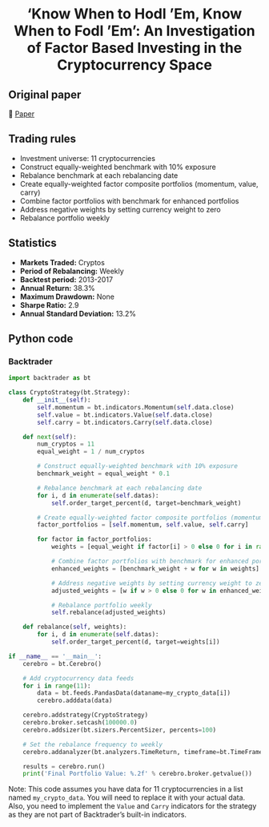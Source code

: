 <div align="center">
  <h1>‘Know When to Hodl ’Em, Know When to Fodl ’Em’: An Investigation of Factor Based Investing in the Cryptocurrency Space</h1>
</div>

## Original paper

📕 [Paper](https://papers.ssrn.com/sol3/papers.cfm?abstract_id=3055498)

## Trading rules

- Investment universe: 11 cryptocurrencies
- Construct equally-weighted benchmark with 10% exposure
- Rebalance benchmark at each rebalancing date
- Create equally-weighted factor composite portfolios (momentum, value, carry)
- Combine factor portfolios with benchmark for enhanced portfolios
- Address negative weights by setting currency weight to zero
- Rebalance portfolio weekly

## Statistics

- **Markets Traded:** Cryptos
- **Period of Rebalancing:** Weekly
- **Backtest period:** 2013-2017
- **Annual Return:** 38.3%
- **Maximum Drawdown:** None
- **Sharpe Ratio:** 2.9
- **Annual Standard Deviation:** 13.2%

## Python code

### Backtrader

```python
import backtrader as bt

class CryptoStrategy(bt.Strategy):
    def __init__(self):
        self.momentum = bt.indicators.Momentum(self.data.close)
        self.value = bt.indicators.Value(self.data.close)
        self.carry = bt.indicators.Carry(self.data.close)

    def next(self):
        num_cryptos = 11
        equal_weight = 1 / num_cryptos

        # Construct equally-weighted benchmark with 10% exposure
        benchmark_weight = equal_weight * 0.1

        # Rebalance benchmark at each rebalancing date
        for i, d in enumerate(self.datas):
            self.order_target_percent(d, target=benchmark_weight)

        # Create equally-weighted factor composite portfolios (momentum, value, carry)
        factor_portfolios = [self.momentum, self.value, self.carry]

        for factor in factor_portfolios:
            weights = [equal_weight if factor[i] > 0 else 0 for i in range(num_cryptos)]

            # Combine factor portfolios with benchmark for enhanced portfolios
            enhanced_weights = [benchmark_weight + w for w in weights]

            # Address negative weights by setting currency weight to zero
            adjusted_weights = [w if w > 0 else 0 for w in enhanced_weights]

            # Rebalance portfolio weekly
            self.rebalance(adjusted_weights)

    def rebalance(self, weights):
        for i, d in enumerate(self.datas):
            self.order_target_percent(d, target=weights[i])

if __name__ == '__main__':
    cerebro = bt.Cerebro()

    # Add cryptocurrency data feeds
    for i in range(11):
        data = bt.feeds.PandasData(dataname=my_crypto_data[i])
        cerebro.adddata(data)

    cerebro.addstrategy(CryptoStrategy)
    cerebro.broker.setcash(100000.0)
    cerebro.addsizer(bt.sizers.PercentSizer, percents=100)

    # Set the rebalance frequency to weekly
    cerebro.addanalyzer(bt.analyzers.TimeReturn, timeframe=bt.TimeFrame.Weeks)

    results = cerebro.run()
    print('Final Portfolio Value: %.2f' % cerebro.broker.getvalue())
```

Note: This code assumes you have data for 11 cryptocurrencies in a list named `my_crypto_data`. You will need to replace it with your actual data. Also, you need to implement the `Value` and `Carry` indicators for the strategy as they are not part of Backtrader’s built-in indicators.
